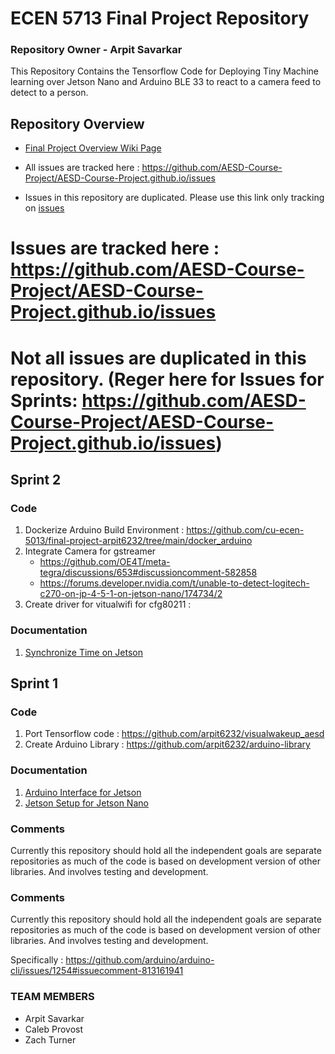 # ECEN 5713 Final Project Repository 

### Repository Owner - Arpit Savarkar 

This Repository Contains the Tensorflow Code for Deploying Tiny Machine learning over Jetson Nano and Arduino BLE 33 to react to a camera feed to detect to a person. 

## Repository Overview 
- [Final Project Overview Wiki Page](https://github.com/AESD-Course-Project/AESD-Course-Project.github.io/wiki/Project-Overview)

- All issues are tracked here : https://github.com/AESD-Course-Project/AESD-Course-Project.github.io/issues

- Issues in this repository are duplicated. Please use this link only tracking on [issues](https://github.com/AESD-Course-Project/AESD-Course-Project.github.io/issues)

# Issues are tracked here : https://github.com/AESD-Course-Project/AESD-Course-Project.github.io/issues

# Not all issues are duplicated in this repository. (Reger here for Issues for Sprints: https://github.com/AESD-Course-Project/AESD-Course-Project.github.io/issues)

## Sprint 2 

### Code
1. Dockerize Arduino Build Environment : https://github.com/cu-ecen-5013/final-project-arpit6232/tree/main/docker_arduino
2. Integrate Camera for gstreamer 
    - https://github.com/OE4T/meta-tegra/discussions/653#discussioncomment-582858
    - https://forums.developer.nvidia.com/t/unable-to-detect-logitech-c270-on-jp-4-5-1-on-jetson-nano/174734/2
3. Create driver for vitualwifi for cfg80211 : 

### Documentation
1. [Synchronize Time on Jetson](https://github.com/cu-ecen-5013/final-project-arpit6232/blob/reset_jetson_time/date-sync.md)

## Sprint 1 

### Code
1. Port Tensorflow code : https://github.com/arpit6232/visualwakeup_aesd
2. Create Arduino Library : https://github.com/arpit6232/arduino-library

### Documentation
1. [Arduino Interface for Jetson](docs/arduino_setup.md)
2. [Jetson Setup for Jetson Nano](install_jetson_yocto.md)

### Comments 
Currently this repository should hold all the independent goals are separate repositories as much of the code is based on development version of other libraries. And involves testing and development. 


### Comments 
Currently this repository should hold all the independent goals are separate repositories as much of the code is based on development version of other libraries. And involves testing and development. 

Specifically : https://github.com/arduino/arduino-cli/issues/1254#issuecomment-813161941

### TEAM MEMBERS 
- Arpit Savarkar 
- Caleb Provost 
- Zach Turner 

